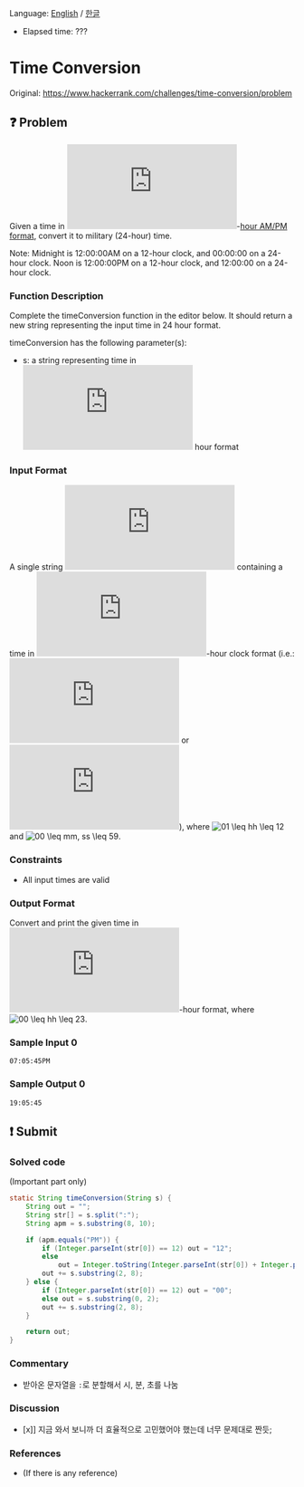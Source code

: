 Language: [English](./README.md) / [한글](./README_ko.md)
- Elapsed time: ???

# Time Conversion
Original: https://www.hackerrank.com/challenges/time-conversion/problem

## :question: Problem
Given a time in ![$12$](https://latex.codecogs.com/svg.latex?12)-[hour AM/PM format](https://en.wikipedia.org/wiki/12-hour_clock), convert it to military (24-hour) time.

Note: Midnight is 12:00:00AM on a 12-hour clock, and 00:00:00 on a 24-hour clock. Noon is 12:00:00PM on a 12-hour clock, and 12:00:00 on a 24-hour clock.

### Function Description
Complete the timeConversion function in the editor below. It should return a new string representing the input time in 24 hour format.

timeConversion has the following parameter(s):

- s: a string representing time in ![$12$](https://latex.codecogs.com/svg.latex?12) hour format

### Input Format
A single string ![$s$](https://latex.codecogs.com/svg.latex?s) containing a time in ![$12$](https://latex.codecogs.com/svg.latex?12)-hour clock format (i.e.: ![$hh:mm:ssAM$](https://latex.codecogs.com/svg.latex?hh:mm:ssAM) or ![$hh:mm:ssPM$](https://latex.codecogs.com/svg.latex?hh:mm:ssPM)), where ![$01 \leq hh \leq 12$](https://latex.codecogs.com/svg.latex?01%20\leq%20hh%20\leq%2012) and ![$00 \leq mm, ss \leq 59$](https://latex.codecogs.com/svg.latex?00%20\leq%20mm,%20ss%20\leq%2059).

### Constraints
- All input times are valid

### Output Format
Convert and print the given time in ![$24$](https://latex.codecogs.com/svg.latex?24)-hour format, where ![$00 \leq hh \leq 23$](https://latex.codecogs.com/svg.latex?00%20\leq%20hh%20\leq%2023).

### Sample Input 0
```
07:05:45PM
```

### Sample Output 0
```
19:05:45
```

## :exclamation: Submit
### Solved code
(Important part only)
``` java
static String timeConversion(String s) {
    String out = "";
    String str[] = s.split(":");
    String apm = s.substring(8, 10);

    if (apm.equals("PM")) {
        if (Integer.parseInt(str[0]) == 12) out = "12";
        else
            out = Integer.toString(Integer.parseInt(str[0]) + Integer.parseInt("12"));
        out += s.substring(2, 8);
    } else {
        if (Integer.parseInt(str[0]) == 12) out = "00";
        else out = s.substring(0, 2);
        out += s.substring(2, 8);
    }

    return out;
}
```

### Commentary
- 받아온 문자열을 `:`로 분할해서 시, 분, 초를 나눔

### Discussion
- [x]] 지금 와서 보니까 더 효율적으로 고민했어야 했는데 너무 문제대로 짠듯;

### References
- (If there is any reference)